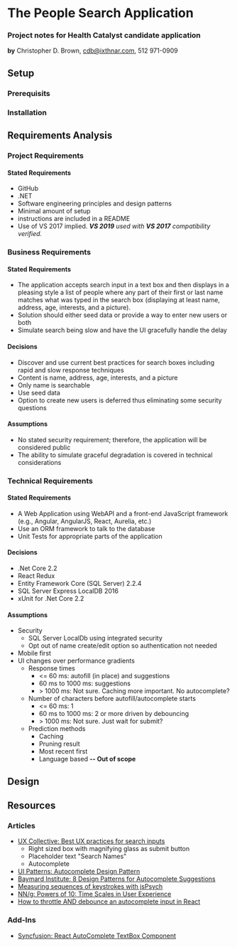 ﻿# The People Search Application
### Project notes for Health Catalyst candidate application
**by** Christopher D. Brown, cdb@ixthnar.com, 512 971-0909

## Setup
### Prerequisits
### Installation

## Requirements Analysis 
### Project Requirements
#### Stated Requirements
* GitHub
* .NET
* Software engineering principles and design patterns
* Minimal amount of setup
* instructions are included in a README
* Use of VS 2017 implied.  _**VS 2019** used with **VS 2017** compatibility verified._
### Business Requirements
#### Stated Requirements
* The application accepts search input in a text box and then displays in a pleasing style a list of people where any part of their first or last name matches what was typed in the search box (displaying at least name, address, age, interests, and a picture). 
* Solution should either seed data or provide a way to enter new users or both
* Simulate search being slow and have the UI gracefully handle the delay
#### Decisions
* Discover and use current best practices for search boxes including rapid and slow response techniques
* Content is name, address, age, interests, and a picture
* Only name is searchable
* Use seed data
* Option to create new users is deferred thus eliminating some security questions
#### Assumptions
* No stated security requirement; therefore, the application will be considered public
* The ability to simulate graceful degradation is covered in technical considerations
### Technical Requirements
#### Stated Requirements
* A Web Application using WebAPI and a front-end JavaScript framework (e.g., Angular, AngularJS, React, Aurelia, etc.) 
* Use an ORM framework to talk to the database
* Unit Tests for appropriate parts of the application 
#### Decisions
* .Net Core 2.2
* React Redux
* Entity Framework Core (SQL Server) 2.2.4 
* SQL Server Express LocalDB 2016
* xUnit for .Net Core 2.2
#### Assumptions
* Security
  * SQL Server LocalDb using integrated security
  * Opt out of name create/edit option so authentication not needed
* Mobile first
* UI changes over performance gradients
  * Response times
    * \<= 60 ms: autofill (in place) and suggestions
    * 60 ms to 1000 ms: suggestions
    * \> 1000 ms: Not sure. Caching more important. No autocomplete?
  * Number of characters before autofill/autocomplete starts
    * \<= 60 ms: 1
    * 60 ms to 1000 ms: 2 or more driven by debouncing
    * \> 1000 ms: Not sure. Just wait for submit?
  * Prediction methods
    * Caching
    * Pruning result
    * Most recent first
    * Language based **-- Out of scope**

## Design


## Resources
### Articles
* [UX Collective: Best UX practices for search inputs](https://uxdesign.cc/best-ux-practices-for-search-inputs-c44dba565448)
  * Right sized box with magnifying glass as submit button
  * Placeholder text "Search Names"
  * Autocomplete
* [UI Patterns: Autocomplete Design Pattern](http://ui-patterns.com/patterns/Autocomplete)
* [Baymard Institute: 8 Design Patterns for Autocomplete Suggestions](https://baymard.com/blog/autocomplete-design)
* [Measuring sequences of keystrokes with jsPsych](https://link.springer.com/article/10.3758/s13428-016-0776-3)
* [NN/g: Powers of 10: Time Scales in User Experience](https://www.nngroup.com/articles/powers-of-10-time-scales-in-ux/)
* [How to throttle AND debounce an autocomplete input in React](https://www.peterbe.com/plog/how-to-throttle-and-debounce-an-autocomplete-input-in-react)
### Add-Ins
* [Syncfusion: React AutoComplete TextBox Component](https://www.syncfusion.com/react-ui-components/react-autocomplete)


